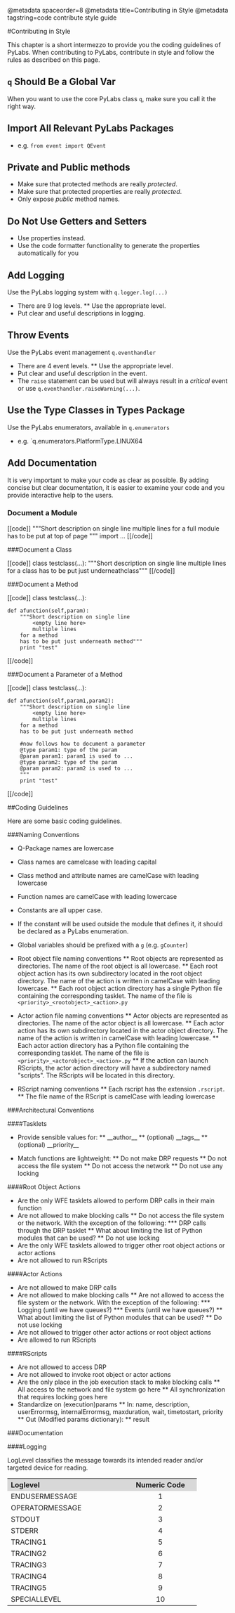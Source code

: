 @metadata spaceorder=8
@metadata title=Contributing in Style
@metadata tagstring=code contribute style guide

#Contributing in Style

This chapter is a short intermezzo to provide you the coding guidelines of PyLabs. 
When contributing to PyLabs, contribute in style and follow the rules as described on this page.


## `q` Should Be a Global Var

When you want to use the core PyLabs class `q`, make sure you call it the right way. 


## Import All Relevant PyLabs Packages

* e.g. `from event import QEvent`


## Private and Public methods

* Make sure that protected methods are really _protected_.
* Make sure that protected properties are really _protected_.
* Only expose _public_ method names.


## Do Not Use Getters and Setters

* Use properties instead.
* Use the code formatter functionality to generate the properties automatically for you


## Add Logging 

Use the PyLabs logging system with `q.logger.log(...)`

* There are 9 log levels.
** Use the appropriate level.
* Put clear and useful descriptions in logging.


## Throw Events
Use the PyLabs event management `q.eventhandler`

* There are 4 event levels.
** Use the appropriate level.
* Put clear and useful description in the event.
* The `raise` statement can be used but will always result in a _critical_ event or use `q.eventhandler.raiseWarning(...)`.


## Use the Type Classes in Types Package

Use the PyLabs enumerators, available in `q.enumerators`

* e.g. `q.enumerators.PlatformType.LINUX64


## Add Documentation

It is very important to make your code as clear as possible. By adding concise but clear documentation, it is easier to examine your code and you provide interactive help to the users.


### Document a Module

[[code]]
"""Short description on single line
<empty line here>
multiple lines
for a full module
has to be put at top of page
"""
import ...
[[/code]]


###Document a Class

[[code]]
class testclass(...):
    """Short description on single line
    <empty line here>
    multiple lines
    for a class
    has to be put just underneathclass"""
[[/code]]


###Document a Method

[[code]]
class testclass(...):

    def afunction(self,param):
        """Short description on single line
            <empty line here>
            multiple lines
        for a method
        has to be put just underneath method"""
        print "test"
[[/code]]


###Document a Parameter of a Method

[[code]]
class testclass(...):

    def afunction(self,param1,param2):
        """Short description on single line
            <empty line here>
            multiple lines
        for a method
        has to be put just underneath method

        #now follows how to document a parameter
        @type param1: type of the param
        @param param1: param1 is used to ...
        @type param2: type of the param
        @param param2: param2 is used to ...
        """
        print "test"
[[/code]]


##Coding Guidelines

Here are some basic coding guidelines.


###Naming Conventions

* Q-Package names are lowercase
* Class names are camelcase with leading capital
* Class method and attribute names are camelCase with leading lowercase
* Function names are camelCase with leading lowercase
* Constants are all upper case.
* If the constant will be used outside the module that defines it, it should be declared as a PyLabs enumeration.
* Global variables should be prefixed with a `g` (e.g. `gCounter`)

* Root object file naming conventions
    ** Root objects are represented as directories. The name of the root object is all lowercase.
    ** Each root object action has its own subdirectory located in the root object directory. The name of the action is written in camelCase with leading lowercase.
    ** Each root object action directory has a single Python file containing the corresponding tasklet. The name of the file is `<priority>_<rootobject>_<action>.py`

* Actor action file naming conventions
    ** Actor objects are represented as directories. The name of the actor object is all lowercase.
    ** Each actor action has its own subdirectory located in the actor object directory. The name of the action is written in camelCase with leading lowercase.
    ** Each actor action directory has a Python file containing the corresponding tasklet. The name of the file is `<priority>_<actorobject>_<action>.py`
    ** If the action can launch RScripts, the actor action directory will have a subdirectory named "scripts". The RScripts will be located in this directory.

* RScript naming conventions
    ** Each rscript has the extension `.rscript`.
    ** The file name of the RScript is camelCase with leading lowercase


###Architectural Conventions

####Tasklets

* Provide sensible values for:
    ** \_\_author\_\_
    ** (optional) \_\_tags\_\_
    ** (optional) \_\_priority\_\_

* Match functions are lightweight:
    ** Do not make DRP requests
    ** Do not access the file system
    ** Do not access the network
    ** Do not use any locking


####Root Object Actions

* Are the only WFE tasklets allowed to perform DRP calls in their main function
* Are not allowed to make blocking calls
    ** Do not access the file system or the network. With the exception of the following:
        *** DRP calls through the DRP tasklet
    ** What about limiting the list of Python modules that can be used?
    ** Do not use locking
* Are the only WFE tasklets allowed to trigger other root object actions or actor actions
* Are not allowed to run RScripts

####Actor Actions

* Are not allowed to make DRP calls
* Are not allowed to make blocking calls
    ** Are not allowed to access the file system or the network. With the exception of the following:
        *** Logging (until we have queues?)
        *** Events (until we have queues?)
    ** What about limiting the list of Python modules that can be used?
    **  Do not use locking
* Are not allowed to trigger other actor actions or root object actions
* Are allowed to run RScripts


####RScripts

* Are not allowed to access DRP
* Are not allowed to invoke root object or actor actions
* Are the only place in the job execution stack to make blocking calls
    ** All access to the network and file system go here
    ** All synchronization that requires locking goes here
* Standardize on (execution)params
    ** In: name, description, userErrormsg, internalErrormsg, maxduration, wait, timetostart, priority
    ** Out (Modified params dictionary):
    ** result

###Documentation

####Logging

LogLevel classifies the message towards its intended reader and/or targeted device for reading.

<table width="400">
<tr>
<th align="left" width="250" bgcolor="#D8D8D8">Loglevel</th><th width="150" bgcolor="#D8D8D8">Numeric Code</th>
</tr>
<tr>
<td>ENDUSERMESSAGE</td><td align="center">1</td>
</tr>
<tr>
<td>OPERATORMESSAGE</td><td align="center">2</td>
</tr>
<tr>
<td>STDOUT</td><td align="center">3</td>
</tr>
<tr>
<td>STDERR</td><td align="center">4</td>
</tr>
<tr>
<td>TRACING1</td><td align="center">5</td>
</tr>
<tr>
<td>TRACING2</td><td align="center">6</td>
</tr>
<tr>
<td>TRACING3</td><td align="center">7</td>
</tr>
<tr>
<td>TRACING4</td><td align="center">8</td>
</tr>
<tr>
<td>TRACING5</td><td align="center">9</td>
</tr>
<tr>
<td>SPECIALLEVEL</td><td align="center">10</td>
</tr>
</table>
